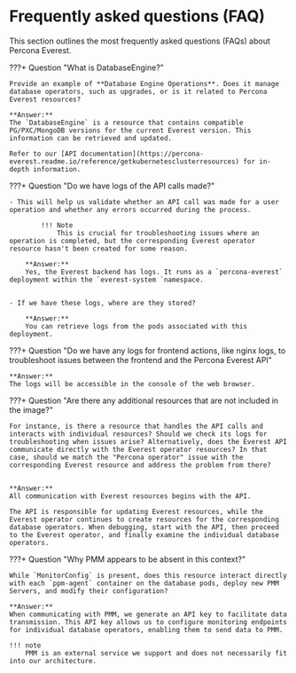 # Frequently asked questions (FAQ)

This section outlines the most frequently asked questions (FAQs) about Percona Everest.


???+ Question "What is DatabaseEngine?"

    Provide an example of **Database Engine Operations**. Does it manage database operators, such as upgrades, or is it related to Percona Everest resources?
    
    **Answer:**
    The `DatabaseEngine` is a resource that contains compatible PG/PXC/MongoDB versions for the current Everest version. This information can be retrieved and updated.

    Refer to our [API documentation](https://percona-everest.readme.io/reference/getkubernetesclusterresources) for in-depth information.

???+ Question "Do we have logs of the API calls made?"

    - This will help us validate whether an API call was made for a user operation and whether any errors occurred during the process. 
    
            !!! Note
                This is crucial for troubleshooting issues where an operation is completed, but the corresponding Everest operator resource hasn't been created for some reason. 

        **Answer:**
        Yes, the Everest backend has logs. It runs as a `percona-everest` deployment within the `everest-system `namespace. 


    - If we have these logs, where are they stored?

        **Answer:**
        You can retrieve logs from the pods associated with this deployment.


???+ Question "Do we have any logs for frontend actions, like nginx logs, to troubleshoot issues between the frontend and the Percona Everest API" 

    **Answer:**
    The logs will be accessible in the console of the web browser.

???+ Question "Are there any additional resources that are not included in the image?"

    For instance, is there a resource that handles the API calls and interacts with individual resources? Should we check its logs for troubleshooting when issues arise? Alternatively, does the Everest API communicate directly with the Everest operator resources? In that case, should we match the "Percona operator" issue with the corresponding Everest resource and address the problem from there?


    **Answer:**
    All communication with Everest resources begins with the API.

    The API is responsible for updating Everest resources, while the Everest operator continues to create resources for the corresponding database operators. When debugging, start with the API, then proceed to the Everest operator, and finally examine the individual database operators.


???+ Question "Why PMM appears to be absent in this context?"

    While `MonitorConfig` is present, does this resource interact directly with each `ppm-agent` container on the database pods, deploy new PMM Servers, and modify their configuration?

    **Answer:**
    When communicating with PMM, we generate an API key to facilitate data transmission. This API key allows us to configure monitoring endpoints for individual database operators, enabling them to send data to PMM.

    !!! note
        PMM is an external service we support and does not necessarily fit into our architecture.
